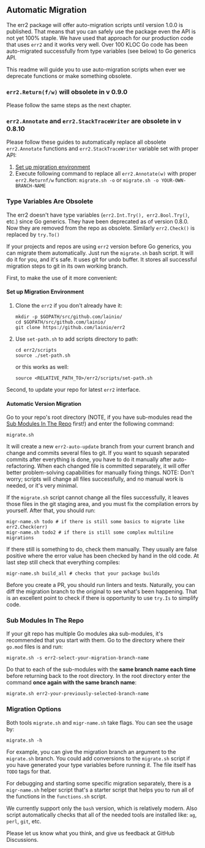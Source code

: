 ## Automatic Migration

The err2 package will offer auto-migration scripts until version 1.0.0 is
published. That means that you can safely use the package even the API is not
yet 100% staple. We have used that approach for our production code that uses
`err2` and it works very well. Over 100 KLOC Go code has been auto-migrated
successfully from type variables (see below) to Go generics API.

This readme will guide you to use auto-migration scripts when ever we deprecate
functions or make something obsolete.

### `err2.Return(f/w)` will obsolete in v 0.9.0

Please follow the same steps as the next chapter.

### `err2.Annotate` and `err2.StackTraceWriter` are obsolete in v 0.8.10

Please follow these guides to automatically replace all obsolete `err2.Annotate`
functions and `err2.StackTraceWriter` variable set with proper API:

1. [Set up migration environment](#set-up-migration-environment)
2. Execute following command to replace all `err2.Annotate(w)` with proper
   `err2.Returnf/w` function:
   `migrate.sh -o` or `migrate.sh -o YOUR-OWN-BRANCH-NAME`

### Type Variables Are Obsolete

The err2 doesn't have type variables (`err2.Int.Try(), err2.Bool.Try()`, etc.)
since Go generics. They have been deprecated as of version 0.8.0. Now they are
removed from the repo as obsolete. Similarly `err2.Check()` is replaced by
`try.To()`

If your projects and repos are using `err2` version before Go generics, you can
migrate them automatically. Just run the `migrate.sh` bash script. It will do it
for you, and it's safe. It uses git for undo buffer. It stores all successful
migration steps to git in its own working branch.

First, to make the use of it more convenient:

#### Set up Migration Environment

1. Clone the `err2` if you don't already have it:
   ```console
   mkdir -p $GOPATH/src/github.com/lainio/
   cd $GOPATH/src/github.com/lainio/
   git clone https://github.com/lainio/err2
   ```

2. Use `set-path.sh` to add scripts directory to path:
   ```console
   cd err2/scripts
   source ./set-path.sh
   ```
   or this works as well:
   ```console
   source <RELATIVE_PATH_TO>/err2/scripts/set-path.sh
   ```

Second, to update your repo for latest `err2` interface.

#### Automatic Version Migration

Go to your repo's root directory (NOTE, if you have sub-modules read the
[Sub Modules In The Repo](#sub-modules-in-the-repo) first!) and enter the
following command:

```console
migrate.sh
```

It will create a new `err2-auto-update` branch from your current branch and
change and commits several files to git. If you want to squash separated commits
after everything is done, you have to do it manually after auto-refactoring.
When each changed file is committed separately, it will offer better
problem-solving capabilities for manually fixing things. NOTE: Don't worry;
scripts will change all files successfully, and no manual work is needed, or
it's very minimal.

If the `migrate.sh` script cannot change all the files successfully, it leaves
those files in the git staging area, and you must fix the compilation errors by
yourself. After that, you should run:

```console
migr-name.sh todo # if there is still some basics to migrate like err2.Check(err)
migr-name.sh todo2 # if there is still some complex multiline migrations
```

If there still is something to do, check them manually. They usually are false
positive where the error value has been checked by hand in the old code. At last
step still check that everything compiles:

```console
migr-name.sh build_all # checks that your package builds
```

Before you create a PR, you should run linters and tests. Naturally, you can
diff the migration branch to the original to see what's been happening. That is
an excellent point to check if there is opportunity to use `try.Is` to
simplify code.

### Sub Modules In The Repo

If your git repo has multiple Go modules aka sub-modules, it's recommended that
you start with them. Go to the directory where their `go.mod` files is and run:

```console
migrate.sh -s err2-select-your-migration-branch-name
```

Do that to each of the sub-modules with the **same branch name each time**
before returning back to the root directory. In the root directory enter the
command **once again with the same branch name**:

```console
migrate.sh err2-your-previously-selected-branch-name
```

### Migration Options

Both tools `migrate.sh` and `migr-name.sh` take flags. You can see the usage by:

```console
migrate.sh -h
```

For example, you can give the migration branch an argument to the `migrate.sh`
branch. You could add conversions to the `migrate.sh` script if you have
generated your type variables before running it. The file itself has `TODO` tags
for that.

For debugging and starting some specific migration separately, there is a
`migr-name.sh` helper script that's a starter script that helps you to run all
of the functions in the `functions.sh` script.

We currently support only the `bash` version, which is relatively modern. Also
script automatically checks that all of the needed tools are installed like:
`ag`, `perl`, `git`, etc.

Please let us know what you think, and give us feedback at GitHub Discussions.
